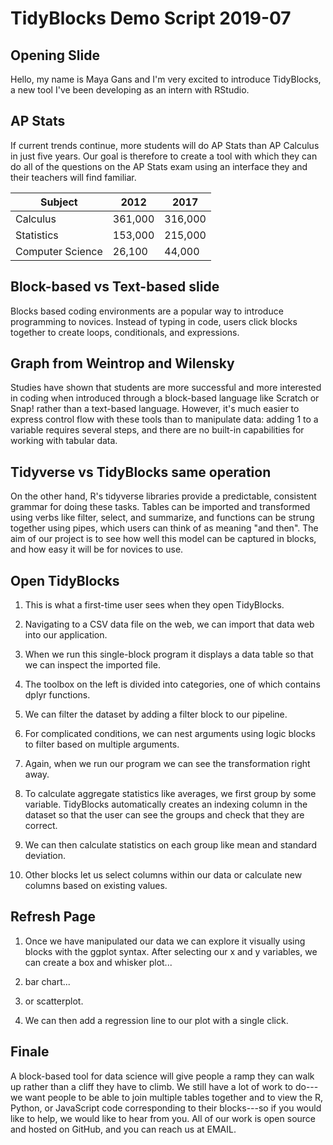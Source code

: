 # TidyBlocks Demo Script 2019-07

## Opening Slide

Hello, my name is Maya Gans
and I'm very excited to introduce TidyBlocks,
a new tool I've been developing as an intern with RStudio.

## AP Stats

If current trends continue,
more students will do AP Stats than AP Calculus in just five years.
Our goal is therefore to create a tool with which they can do
all of the questions on the AP Stats exam
using an interface they and their teachers will find familiar.

| Subject          |    2012 |    2017 |
|------------------|---------|---------|
| Calculus         | 361,000 | 316,000 |
| Statistics       | 153,000 | 215,000 |
| Computer Science |  26,100 |  44,000 |


## Block-based vs Text-based slide

Blocks based coding environments are a popular way to introduce programming to novices.
Instead of typing in code,
users click blocks together to create loops, conditionals, and expressions.

## Graph from Weintrop and Wilensky

Studies have shown that students are more successful and more interested in coding
when introduced through a block-based language like Scratch or Snap!
rather than a text-based language.
However,
it's much easier to express control flow with these tools than to manipulate data:
adding 1 to a variable requires several steps,
and there are no built-in capabilities for working with tabular data.

## Tidyverse vs TidyBlocks same operation

On the other hand,
R's tidyverse libraries provide a predictable, consistent grammar for doing these tasks.
Tables can be imported and transformed using verbs like filter, select, and summarize,
and functions can be strung together using pipes,
which users can think of as meaning "and then".
The aim of our project is to see how well this model can be captured in blocks,
and how easy it will be for novices to use.

## Open TidyBlocks

1.  This is what a first-time user sees when they open TidyBlocks.

2.  Navigating to a CSV data file on the web,
    we can import that data web into our application.

3.  When we run this single-block program
    it displays a data table
    so that we can inspect the imported file.

4.  The toolbox on the left is divided into categories,
    one of which contains dplyr functions.

5.  We can filter the dataset by adding a filter block to our pipeline.

6.  For complicated conditions,
    we can nest arguments using logic blocks to filter based on multiple arguments.

7.  Again,
    when we run our program we can see the transformation right away.

8.  To calculate aggregate statistics like averages,
    we first group by some variable.
    TidyBlocks automatically creates an indexing column in the dataset
    so that the user can see the groups and check that they are correct.

9.  We can then calculate statistics on each group
    like mean and standard deviation.

10. Other blocks let us select columns within our data
    or calculate new columns based on existing values.

## Refresh Page

1.  Once we have manipulated our data we can explore it visually
    using blocks with the ggplot syntax.
    After selecting our x and y variables,
    we can create a box and whisker plot...

2.  bar chart...

3.  or scatterplot.

4.  We can then add a regression line to our plot with a single click.

## Finale

A block-based tool for data science will give people a ramp they can walk up
rather than a cliff they have to climb.
We still have a lot of work to do---we want people to be able to join multiple tables together
and to view the R, Python, or JavaScript code corresponding to their blocks---so
if you would like to help,
we would like to hear from you.
All of our work is open source and hosted on GitHub,
and you can reach us at EMAIL.
